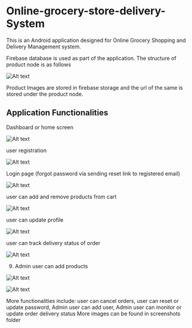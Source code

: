 # Online-grocery-store-delivery-System

This is an Android application designed for Online Grocery Shopping and Delivery Management system.

Firebase database is used as part of the application. The structure of product node is as follows

![Alt text](https://github.com/rahulpr22/Online-grocery-store-delivery-System/blob/master/screenshots/productData%20firebase.PNG?raw=true "Optional Title")

Product Images are stored in firebase storage and the url of the same is stored under the product node.

Application Functionalities
-------------------------------------

Dashboard or home screen

![Alt text](https://github.com/rahulpr22/Online-grocery-store-delivery-System/blob/master/screenshots/dashboard.PNG?raw=true "User Registration page")


user registration 

![Alt text](https://github.com/rahulpr22/Online-grocery-store-delivery-System/blob/master/screenshots/registration%20page.PNG?raw=true "User Registration page")

Login page (forgot password via sending reset link to registered email)

![Alt text](https://github.com/rahulpr22/Online-grocery-store-delivery-System/blob/master/screenshots/loginpage.PNG?raw=true "Login page")


user can add and remove products from cart 

![Alt text](https://github.com/rahulpr22/Online-grocery-store-delivery-System/blob/master/screenshots/cart.PNG?raw=true "Cart")


user can update profile

![Alt text](https://github.com/rahulpr22/Online-grocery-store-delivery-System/blob/master/screenshots/profile%20page.PNG?raw=true "Profile Page")

user can track delivery status of order

![Alt text](https://github.com/rahulpr22/Online-grocery-store-delivery-System/blob/master/screenshots/ordertrack%20(or)%20orderstatus%20page.PNG?raw=true "Order Track")


9. Admin user can add products

![Alt text](https://github.com/rahulpr22/Online-grocery-store-delivery-System/blob/master/screenshots/AdminAddProduct.PNG?raw=true "Add product")

![Alt text](https://github.com/rahulpr22/Online-grocery-store-delivery-System/blob/master/screenshots/Adminaddproductexample.PNG?raw=true "Add product Example")




More functionalities include: user can cancel orders, user can reset or update password, Admin user can add user, Admin user can monitor or update order delivery status 
More images can be found in screenshots folder 
